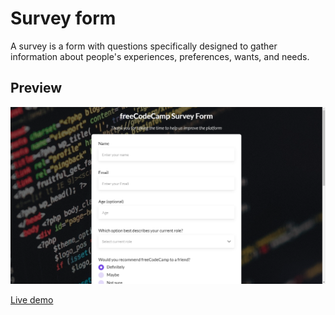 # Survey form

A survey is a form with questions specifically designed to gather information about people's experiences, preferences, wants, and needs.

## Preview

![screenshot](https://github.com/DionysusBenstein/survey-form/blob/main/assets/images/screenshot.png)

[Live demo](https://dionysusbenstein.github.io/survey-form/)
